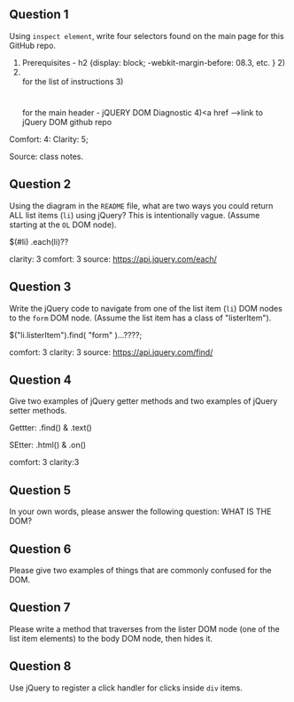 ## Question 1

Using `inspect element`, write four selectors found on the main page for this
GitHub repo.

<!-- your answer starts here -->
1) Prerequisites - h2 {display: block; -webkit-margin-before: 08.3, etc.
}
2)<li></li> for the list of instructions
3)<h1></h1> for the main header - jQUERY DOM Diagnostic
4)<a href -->link to jQuery DOM github repo

Comfort: 4:
Clarity: 5;

Source: class notes.

<!-- your answer ends here -->

## Question 2

Using the diagram in the `README` file, what are two ways you could return ALL
list items (`li`) using jQuery? This is intentionally vague. (Assume starting
at the `OL` DOM node).


$(#li)
.each(li)??

clarity: 3
comfort: 3
source: https://api.jquery.com/each/



## Question 3

Write the jQuery code to navigate from one of the list item (`li`) DOM nodes to
the `form` DOM node. (Assume the list item has a class of "listerItem").

<!-- your answer starts here -->
$("li.listerItem").find( "form" )...????;
<!-- your answer ends here -->

comfort: 3
clarity: 3
source: https://api.jquery.com/find/

## Question 4

Give two examples of jQuery getter methods and two examples of jQuery setter
methods.

Gettter:
.find() & .text()

SEtter:
.html() & .on()

comfort: 3
clarity:3

## Question 5

In your own words, please answer the following question: WHAT IS THE DOM?

<!-- your answer starts here -->

<!-- your answer ends here -->

## Question 6

Please give two examples of things that are commonly confused for the DOM.

<!-- your answer starts here -->

<!-- your answer ends here -->

## Question 7

Please write a method that traverses from the lister DOM node (one of the list
item elements) to the body DOM node, then hides it.

<!-- your answer starts here -->

<!-- your answer ends here -->

## Question 8

Use jQuery to register a click handler for clicks inside `div` items.

<!-- your answer starts here -->

<!-- your answer ends here -->
